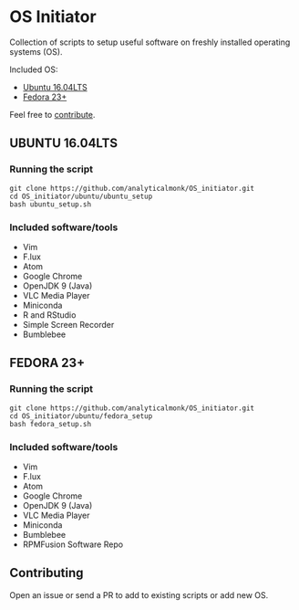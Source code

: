 # OS Initiator

Collection of scripts to setup useful software on freshly installed operating systems (OS).

Included OS:
- [Ubuntu 16.04LTS](#ubuntu16)
- [Fedora 23+](#fedora)

Feel free to [contribute](#contributing).

## UBUNTU 16.04LTS

### Running the script

```
git clone https://github.com/analyticalmonk/OS_initiator.git
cd OS_initiator/ubuntu/ubuntu_setup
bash ubuntu_setup.sh
```
### Included software/tools

- Vim
- F.lux
- Atom
- Google Chrome
- OpenJDK 9 (Java)
- VLC Media Player
- Miniconda
- R and RStudio
- Simple Screen Recorder
- Bumblebee

## FEDORA 23+

### Running the script

```
git clone https://github.com/analyticalmonk/OS_initiator.git
cd OS_initiator/ubuntu/fedora_setup
bash fedora_setup.sh
```
### Included software/tools

- Vim
- F.lux
- Atom
- Google Chrome
- OpenJDK 9 (Java)
- VLC Media Player
- Miniconda
- Bumblebee
- RPMFusion Software Repo

## Contributing

Open an issue or send a PR to add to existing scripts or add new OS.
